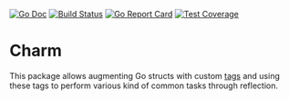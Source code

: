 [![Go Doc][godoc-image]][godoc-url]
[![Build Status][workflow-image]][workflow-url]
[![Go Report Card][goreport-image]][goreport-url]
[![Test Coverage][codecov-image]][codecov-url]

# Charm

This package allows augmenting Go structs with custom [tags](https://golang.org/ref/spec#Struct_types)
and using these tags to perform various kind of common tasks through reflection.


[godoc-url]: https://pkg.go.dev/github.com/gardenbed/charm
[godoc-image]: https://pkg.go.dev/badge/github.com/gardenbed/charm
[workflow-url]: https://github.com/gardenbed/charm/actions
[workflow-image]: https://github.com/gardenbed/charm/workflows/Go/badge.svg
[goreport-url]: https://goreportcard.com/report/github.com/gardenbed/charm
[goreport-image]: https://goreportcard.com/badge/github.com/gardenbed/charm
[codecov-url]: https://codecov.io/gh/gardenbed/charm
[codecov-image]: https://codecov.io/gh/gardenbed/charm/branch/main/graph/badge.svg
